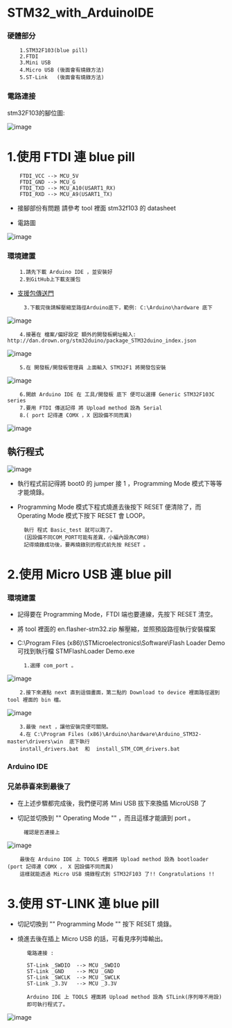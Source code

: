 STM32_with_ArduinoIDE 
========================================

###  硬體部分

        1.STM32F103(blue pill)
        2.FTDI
        3.Mini USB
        4.Micro USB (後面會有燒錄方法)
        5.ST-Link   (後面會有燒錄方法)

### 電路連接

stm32F103的腳位圖:

![image](https://github.com/VirtuosoRoboticsOfficial/STM32_with_ArduinoIDE/blob/master/picture/stm32f103c8t6_pinout.png)

# 1.使用 FTDI 連 blue pill

        FTDI_VCC --> MCU_5V
        FTDI_GND --> MCU_G
        FTDI_TXD --> MCU_A10(USART1_RX)
        FTDI_RXD --> MCU_A9(USART1_TX)

* 接腳部份有問題 請參考 tool 裡面 stm32f103 的 datasheet


* 電路圖

![image](https://github.com/VirtuosoRoboticsOfficial/STM32_with_ArduinoIDE/blob/master/picture/FTDI_STM32_LED-2.png)


### 環境建置

        1.請先下載 Arduino IDE ，並安裝好
        2.到GitHub上下載支援包
        
* [支援包傳送門](https://github.com/rogerclarkmelbourne/Arduino_STM32.git)
    
        3.下載完後請解壓縮至路徑Arduino底下，範例: C:\Arduino\hardware 底下
![image](https://github.com/VirtuosoRoboticsOfficial/STM32_with_ArduinoIDE/blob/master/picture/01.PNG)

        4.接著在 檔案/偏好設定 額外的開發板網址輸入: http://dan.drown.org/stm32duino/package_STM32duino_index.json
![image](https://github.com/VirtuosoRoboticsOfficial/STM32_with_ArduinoIDE/blob/master/picture/03.PNG)

        5.在 開發板/開發板管理員 上面輸入 STM32F1 將開發包安裝
![image](https://github.com/VirtuosoRoboticsOfficial/STM32_with_ArduinoIDE/blob/master/picture/02.PNG)

        6.開啟 Arduino IDE 在 工具/開發板 底下 便可以選擇 Generic STM32F103C series
        7.要用 FTDI 傳送記得 將 Upload method 設為 Serial
        8.( port 記得連 COMX ，X 因設備不同而異)
![image](https://github.com/VirtuosoRoboticsOfficial/STM32_with_ArduinoIDE/blob/master/picture/serial.png)

## 執行程式

        
![image](https://github.com/VirtuosoRoboticsOfficial/STM32_with_ArduinoIDE/blob/master/picture/mode.jpg)

* 執行程式前記得將 boot0 的 jumper 接 1 ，Programming Mode 模式下等等才能燒錄。
* Programming Mode 模式下程式燒進去後按下 RESET 便清除了，而 Operating Mode 模式下按下 RESET 會 LOOP。

        執行 程式 Basic_test 就可以跑了。
        (因設備不同COM_PORT可能有差異，小編內設為COM8)
        記得燒錄成功後，要再燒錄別的程式前先按 RESET 。


# 2.使用 Micro USB 連 blue pill

### 環境建置

* 記得要在 Programming Mode，FTDI 端也要連線，先按下 RESET 清空。
* 將 tool 裡面的 en.flasher-stm32.zip 解壓縮，並照預設路徑執行安裝檔案
* C:\Program Files (x86)\STMicroelectronics\Software\Flash Loader Demo 可找到執行檔 STMFlashLoader Demo.exe

        1.選擇 com_port 。

![image](https://github.com/VirtuosoRoboticsOfficial/STM32_with_ArduinoIDE/blob/master/picture/com_port.PNG)

        2.接下來連點 next 直到這個畫面，第二點的 Download to device 裡面路徑選到 tool 裡面的 bin 檔。
![image](https://github.com/VirtuosoRoboticsOfficial/STM32_with_ArduinoIDE/blob/master/picture/bin.png)

        3.最後 next ，讓他安裝完便可關閉。
        4.在 C:\Program Files (x86)\Arduino\hardware\Arduino_STM32-master\drivers\win  底下執行
        install_drivers.bat  和  install_STM_COM_drivers.bat

### Arduino IDE

### 兄弟恭喜來到最後了

* 在上述步驟都完成後，我們便可將 Mini USB 拔下來換插 MicroUSB 了 
* 切記並切換到 "" Operating Mode "" ，而且這樣才能讀到 port 。

        確認是否連接上

![image](https://github.com/VirtuosoRoboticsOfficial/STM32_with_ArduinoIDE/blob/master/picture/device.png)

        最後在 Arduino IDE 上 TOOLS 裡面將 Upload method 設為 bootloader (port 記得連 COMX ， X 因設備不同而異)
        這樣就能透過 Micro USB 燒錄程式到 STM32F103 了!! Congratulations !! 


# 3.使用 ST-LINK 連 blue pill

* 切記切換到 "" Programming Mode "" 按下 RESET 燒錄。
* 燒進去後在插上 Micro USB 的話，可看見序列埠輸出。

         電路連接 :

         ST-Link _SWDIO  --> MCU _SWDIO
         ST-Link _GND    --> MCU _GND
         ST-Link _SWCLK  --> MCU _SWCLK
         ST-Link _3.3V   --> MCU _3.3V

         Arduino IDE 上 TOOLS 裡面將 Upload method 設為 STLink(序列埠不用設)
         即可執行程式了。
         

![image](https://github.com/VirtuosoRoboticsOfficial/STM32_with_ArduinoIDE/blob/master/picture/dog.jpg)